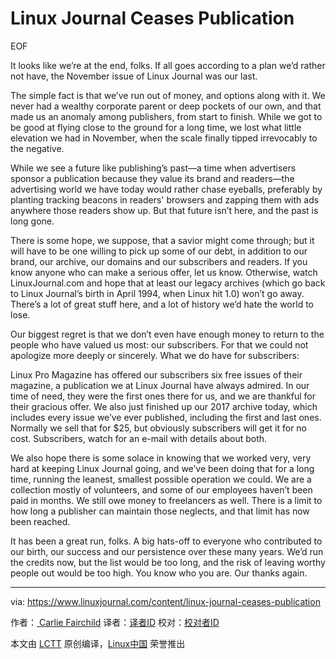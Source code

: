 Linux Journal Ceases Publication
============================================================

EOF

It looks like we’re at the end, folks. If all goes according to a plan we’d rather not have, the November issue of Linux Journal was our last.

The simple fact is that we’ve run out of money, and options along with it. We never had a wealthy corporate parent or deep pockets of our own, and that made us an anomaly among publishers, from start to finish. While we got to be good at flying close to the ground for a long time, we lost what little elevation we had in November, when the scale finally tipped irrevocably to the negative.

While we see a future like publishing’s past—a time when advertisers sponsor a publication because they value its brand and readers—the advertising world we have today would rather chase eyeballs, preferably by planting tracking beacons in readers' browsers and zapping them with ads anywhere those readers show up. But that future isn’t here, and the past is long gone.

There is some hope, we suppose, that a savior might come through; but it will have to be one willing to pick up some of our debt, in addition to our brand, our archive, our domains and our subscribers and readers. If you know anyone who can make a serious offer, let us know. Otherwise, watch LinuxJournal.com and hope that at least our legacy archives (which go back to Linux Journal’s birth in April 1994, when Linux hit 1.0) won’t go away. There’s a lot of great stuff here, and a lot of history we’d hate the world to lose.

Our biggest regret is that we don’t even have enough money to return to the people who have valued us most: our subscribers. For that we could not apologize more deeply or sincerely. What we do have for subscribers:

Linux Pro Magazine has offered our subscribers six free issues of their magazine, a publication we at Linux Journal have always admired. In our time of need, they were the first ones there for us, and we are thankful for their gracious offer. We also just finished up our 2017 archive today, which includes every issue we’ve ever published, including the first and last ones. Normally we sell that for $25, but obviously subscribers will get it for no cost. Subscribers, watch for an e-mail with details about both.

We also hope there is some solace in knowing that we worked very, very hard at keeping Linux Journal going, and we’ve been doing that for a long time, running the leanest, smallest possible operation we could. We are a collection mostly of volunteers, and some of our employees haven’t been paid in months. We still owe money to freelancers as well. There is a limit to how long a publisher can maintain those neglects, and that limit has now been reached.

It has been a great run, folks. A big hats-off to everyone who contributed to our birth, our success and our persistence over these many years. We’d run the credits now, but the list would be too long, and the risk of leaving worthy people out would be too high. You know who you are. Our thanks again.

--------------------------------------------------------------------------------

via: https://www.linuxjournal.com/content/linux-journal-ceases-publication

作者：[ Carlie Fairchild][a]
译者：[译者ID](https://github.com/译者ID)
校对：[校对者ID](https://github.com/校对者ID)

本文由 [LCTT](https://github.com/LCTT/TranslateProject) 原创编译，[Linux中国](https://linux.cn/) 荣誉推出

[a]:https://www.linuxjournal.com/users/carlie-fairchild
[1]:https://www.linuxjournal.com/taxonomy/term/29
[2]:https://www.linuxjournal.com/users/carlie-fairchild
